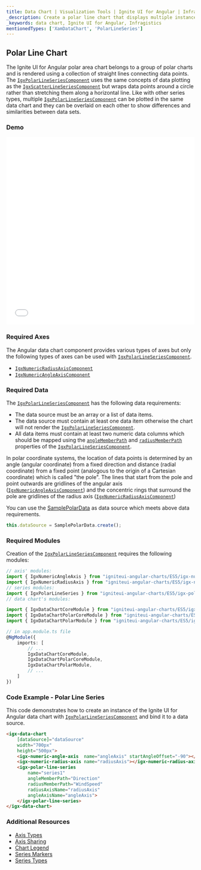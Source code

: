 ```yaml
---
title: Data Chart | Visualization Tools | Ignite UI for Angular | Infragistics | Polar Line Chart
_description: Create a polar line chart that displays multiple instances of visual elements in the same plot area in order to create composite chart views.
_keywords: data chart, Ignite UI for Angular, Infragistics
mentionedTypes: ['XamDataChart', 'PolarLineSeries']
---
```


## Polar Line Chart

The Ignite UI for Angular polar area chart belongs to a group of polar charts and is rendered using a collection of straight lines connecting data points. The [`IgxPolarLineSeriesComponent`](/products/ignite-ui-angular/api/docs/typescript/latest/classes/igxpolarlineseriescomponent.html) uses the same concepts of data plotting as the [`IgxScatterLineSeriesComponent`](/products/ignite-ui-angular/api/docs/typescript/latest/classes/igxscatterlineseriescomponent.html) but wraps data points around a circle rather than stretching them along a horizontal line. Like with other series types, multiple [`IgxPolarLineSeriesComponent`](/products/ignite-ui-angular/api/docs/typescript/latest/classes/igxpolarlineseriescomponent.html) can be plotted in the same data chart and they can be overlaid on each other to show differences and similarities between data sets.

### Demo

<div class="sample-container loading" style="height: 500px">
    <iframe id="data-chart-type-polar-series-iframe" src='{environment:dvDemosBaseUrl}/charts/data-chart-type-polar-line-series' width="100%" height="100%" seamless frameBorder="0" onload="onXPlatSampleIframeContentLoaded(this);"></iframe>
</div>
<!-- <div>
    <button data-localize="stackblitz" disabled class="stackblitz-btn" data-iframe-id="data-chart-type-polar-series-iframe" data-demos-base-url="{environment:dvDemosBaseUrl}">View on StackBlitz
    </button>
</div> -->

<div class="divider--half"></div>

### Required Axes

The Angular data chart component provides various types of axes but only the following types of axes can be used with [`IgxPolarLineSeriesComponent`](/products/ignite-ui-angular/api/docs/typescript/latest/classes/igxpolarlineseriescomponent.html).

-   [`IgxNumericRadiusAxisComponent`](/products/ignite-ui-angular/api/docs/typescript/latest/classes/igxnumericradiusaxiscomponent.html)
-   [`IgxNumericAngleAxisComponent`](/products/ignite-ui-angular/api/docs/typescript/latest/classes/igxnumericangleaxiscomponent.html)

### Required Data

The [`IgxPolarLineSeriesComponent`](/products/ignite-ui-angular/api/docs/typescript/latest/classes/igxpolarlineseriescomponent.html) has the following data requirements:

-   The data source must be an array or a list of data items.
-   The data source must contain at least one data item otherwise the chart will not render the [`IgxPolarLineSeriesComponent`](/products/ignite-ui-angular/api/docs/typescript/latest/classes/igxpolarlineseriescomponent.html).
-   All data items must contain at least two numeric data columns which should be mapped using the [`angleMemberPath`](/products/ignite-ui-angular/api/docs/typescript/latest/classes/igxpolarbasecomponent.html#anglememberpath) and [`radiusMemberPath`](/products/ignite-ui-angular/api/docs/typescript/latest/classes/igxpolarbasecomponent.html#radiusmemberpath) properties of the [`IgxPolarLineSeriesComponent`](/products/ignite-ui-angular/api/docs/typescript/latest/classes/igxpolarlineseriescomponent.html).

In polar coordinate systems, the location of data points is determined by an angle (angular coordinate) from a fixed direction and distance (radial coordinate) from a fixed point (analogous to the origin of a Cartesian coordinate) which is called "the pole". The lines that start from the pole and point outwards are gridlines of the angular axis ([`IgxNumericAngleAxisComponent`](/products/ignite-ui-angular/api/docs/typescript/latest/classes/igxnumericangleaxiscomponent.html)) and the concentric rings that surround the pole are gridlines of the radius axis ([`IgxNumericRadiusAxisComponent`](/products/ignite-ui-angular/api/docs/typescript/latest/classes/igxnumericradiusaxiscomponent.html))

You can use the [SamplePolarData](data-chart-data-sources-polar.md) as data source which meets above data requirements.

```ts
this.dataSource = SamplePolarData.create();
```

### Required Modules

Creation of the [`IgxPolarLineSeriesComponent`](/products/ignite-ui-angular/api/docs/typescript/latest/classes/igxpolarlineseriescomponent.html) requires the following modules:

```ts
// axis' modules:
import { IgxNumericAngleAxis } from "igniteui-angular-charts/ES5/igx-numeric-angle-axis";
import { IgxNumericRadiusAxis } from "igniteui-angular-charts/ES5/igx-numeric-radius-axis";
// series modules:
import { IgxPolarLineSeries } from "igniteui-angular-charts/ES5/igx-polar-line-series";
// data chart's modules:

import { IgxDataChartCoreModule } from "igniteui-angular-charts/ES5/igx-data-chart-core-module";
import { IgxDataChartPolarCoreModule } from "igniteui-angular-charts/ES5/igx-data-chart-polar-core-module";
import { IgxDataChartPolarModule } from "igniteui-angular-charts/ES5/igx-data-chart-polar-module";

// in app.module.ts file
@NgModule({
    imports: [
        // ...
        IgxDataChartCoreModule,
        IgxDataChartPolarCoreModule,
        IgxDataChartPolarModule,
        // ...
    ]
})
```

### Code Example - Polar Line Series

This code demonstrates how to create an instance of the Ignite UI for Angular data chart with [`IgxPolarLineSeriesComponent`](/products/ignite-ui-angular/api/docs/typescript/latest/classes/igxpolarlineseriescomponent.html) and bind it to a data source.

```html
<igx-data-chart
    [dataSource]="dataSource"
    width="700px"
    height="500px">
    <igx-numeric-angle-axis  name="angleAxis" startAngleOffset="-90"></igx-numeric-angle-axis>
    <igx-numeric-radius-axis name="radiusAxis"></igx-numeric-radius-axis>
    <igx-polar-line-series
        name="series1"
        angleMemberPath="Direction"
        radiusMemberPath="WindSpeed"
        radiusAxisName="radiusAxis"
        angleAxisName="angleAxis">
    </igx-polar-line-series>
</igx-data-chart>
```

### Additional Resources

-   [Axis Types](data-chart-axis-types.md)
-   [Axis Sharing](data-chart-axis-sharing.md)
-   [Chart Legend](data-chart-legends.md)
-   [Series Markers](data-chart-series-markers.md)
-   [Series Types](data-chart-series-types.md)
